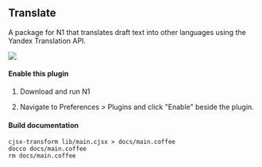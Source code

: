 
## Translate

A package for N1 that translates draft text into other languages using the Yandex Translation API.

<img src="https://raw.githubusercontent.com/nylas/nylas-mail/master/internal_packages/composer-translate/examples-screencap-translate.png"/>

#### Enable this plugin

1. Download and run N1

2. Navigate to Preferences > Plugins and click "Enable" beside the plugin.

#### Build documentation

```
cjsx-transform lib/main.cjsx > docs/main.coffee
docco docs/main.coffee
rm docs/main.coffee
```
